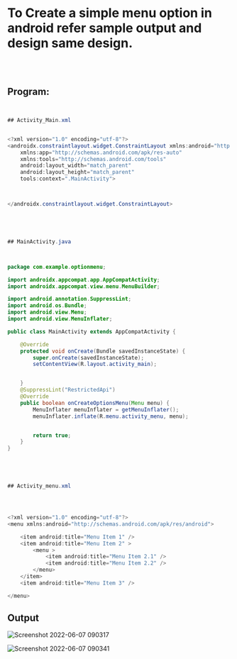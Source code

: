 # To Create a simple menu option in android refer sample output and design same design.

## <br/><br/>Program:

```java


## Activity_Main.xml


<?xml version="1.0" encoding="utf-8"?>
<androidx.constraintlayout.widget.ConstraintLayout xmlns:android="http://schemas.android.com/apk/res/android"
    xmlns:app="http://schemas.android.com/apk/res-auto"
    xmlns:tools="http://schemas.android.com/tools"
    android:layout_width="match_parent"
    android:layout_height="match_parent"
    tools:context=".MainActivity">



</androidx.constraintlayout.widget.ConstraintLayout>





## MainActivity.java



package com.example.optionmenu;

import androidx.appcompat.app.AppCompatActivity;
import androidx.appcompat.view.menu.MenuBuilder;

import android.annotation.SuppressLint;
import android.os.Bundle;
import android.view.Menu;
import android.view.MenuInflater;

public class MainActivity extends AppCompatActivity {

    @Override
    protected void onCreate(Bundle savedInstanceState) {
        super.onCreate(savedInstanceState);
        setContentView(R.layout.activity_main);


    }
    @SuppressLint("RestrictedApi")
    @Override
    public boolean onCreateOptionsMenu(Menu menu) {
        MenuInflater menuInflater = getMenuInflater();
        menuInflater.inflate(R.menu.activity_menu, menu);


        return true;
    }
}





## Activity_menu.xml




<?xml version="1.0" encoding="utf-8"?>
<menu xmlns:android="http://schemas.android.com/apk/res/android">

    <item android:title="Menu Item 1" />
    <item android:title="Menu Item 2" >
        <menu >
            <item android:title="Menu Item 2.1" />
            <item android:title="Menu Item 2.2" />
        </menu>
    </item>
    <item android:title="Menu Item 3" />

</menu>


```


## Output

![Screenshot 2022-06-07 090317](https://user-images.githubusercontent.com/75235789/172293574-ace65359-1beb-4081-ad7c-97006ea8e9a6.jpg)



![Screenshot 2022-06-07 090341](https://user-images.githubusercontent.com/75235789/172293586-13af96f8-4120-4649-9cc3-274ede338b92.jpg)
